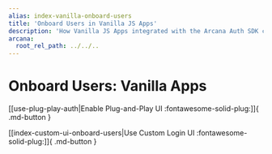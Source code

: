 ```yaml
---
alias: index-vanilla-onboard-users
title: 'Onboard Users in Vanilla JS Apps'
description: 'How Vanilla JS Apps integrated with the Arcana Auth SDK can onboard users via plug-and-play or custom login UI options.'
arcana:
  root_rel_path: ../../..
---
```


# Onboard Users: Vanilla Apps

[[use-plug-play-auth|Enable Plug-and-Play UI :fontawesome-solid-plug:]]{ .md-button }

[[index-custom-ui-onboard-users|Use Custom Login UI :fontawesome-solid-plug:]]{ .md-button }